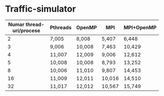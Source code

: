 # Traffic-simulator


| Numar thread-uri/procese | Pthreads | OpenMP | MPI    | MPI+OpenMP |
|--------------------------|----------|--------|--------|------------|
| 2                        | 7,005    | 8,008  | 5,407  | 6,448      |
| 3                        | 9,006    | 10,008 | 7,463  | 10,429     |
| 4                        | 11,007   | 12,009 | 9,006  | 12,612     |
| 5                        | 10,008   | 10,008 | 8,793  | 13,252     |
| 8                        | 10,006   | 11,010 | 9,807  | 14,453     |
| 16                       | 11,009   | 12,011 | 10,016 | 14,510     |
| 32                       | 11,017   | 12,012 | 10,567 | 15,749     |
